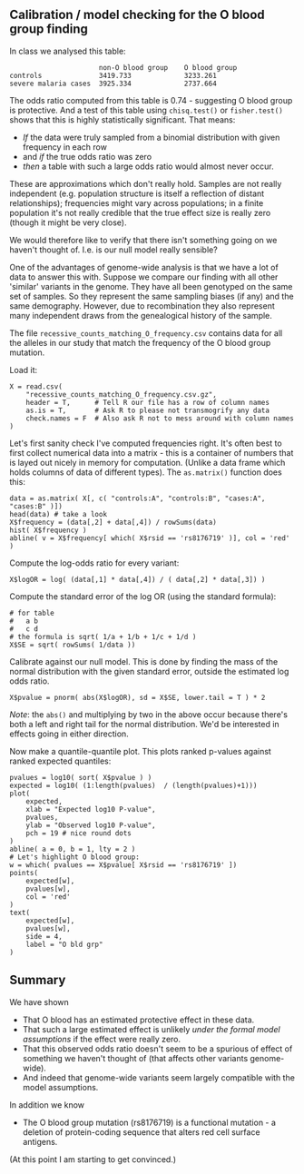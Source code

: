## Calibration / model checking for the O blood group finding

In class we analysed this table:

```
                      non-O blood group    O blood group
controls              3419.733             3233.261
severe malaria cases  3925.334             2737.664
```

The odds ratio computed from this table is 0.74 - suggesting O blood group is protective.  And a test of this table using `chisq.test()` or `fisher.test()` shows that this is highly statistically significant.  That means:

* *If* the data were truly sampled from a binomial distribution with given frequency in each row
* and *if* the true odds ratio was zero
* *then* a table with such a large odds ratio would almost never occur.

These are approximations which don't really hold.  Samples are not really independent (e.g. population structure is itself a reflection of distant relationships); frequencies might vary across populations; in a finite population it's not really credible that the true effect size is really zero (though it might be very close).

We would therefore like to verify that there isn't something going on we haven't thought of.  I.e. is our null model really sensible?

One of the advantages of genome-wide analysis is that we have a lot of data to answer this with.
Suppose we compare our finding with all other 'similar' variants in the genome.  They have all been
genotyped on the same set of samples.  So they represent the same sampling biases (if any) and the same demography.  However, due to recombination they also represent many independent draws from the genealogical history of the sample.

The file `recessive_counts_matching_O_frequency.csv` contains data for all the alleles in our study
that match the frequency of the O blood group mutation.

Load it:

```
X = read.csv(
    "recessive_counts_matching_O_frequency.csv.gz",
    header = T,      # Tell R our file has a row of column names
    as.is = T,       # Ask R to please not transmogrify any data
    check.names = F  # Also ask R not to mess around with column names 
)
```
Let's first sanity check I've computed frequencies right.  It's often best to first collect numerical data into a matrix - this is a container of numbers that is layed out nicely in memory for computation.  (Unlike a data frame which holds columns of data of different types).  The `as.matrix()` function does this:
```
data = as.matrix( X[, c( "controls:A", "controls:B", "cases:A", "cases:B" )])
head(data) # take a look
X$frequency = (data[,2] + data[,4]) / rowSums(data)
hist( X$frequency )
abline( v = X$frequency[ which( X$rsid == 'rs8176719' )], col = 'red' )
```

Compute the log-odds ratio for every variant:
```
X$logOR = log( (data[,1] * data[,4]) / ( data[,2] * data[,3]) )
```

Compute the standard error of the log OR (using the standard formula):
```
# for table
#   a b
#   c d
# the formula is sqrt( 1/a + 1/b + 1/c + 1/d )
X$SE = sqrt( rowSums( 1/data ))
```

Calibrate against our null model.  This is done by finding the mass of the normal distribution with the given standard error, outside the estimated log odds ratio.
```
X$pvalue = pnorm( abs(X$logOR), sd = X$SE, lower.tail = T ) * 2
```
*Note*: the `abs()` and multiplying by two in the above occur because there's both a left and right tail for the normal distribution.  We'd be interested in effects going in either direction.

Now make a quantile-quantile plot.  This plots ranked p-values against ranked expected quantiles:
```
pvalues = log10( sort( X$pvalue ) )
expected = log10( (1:length(pvalues)  / (length(pvalues)+1)))
plot(
    expected,
    xlab = "Expected log10 P-value",
    pvalues,
    ylab = "Observed log10 P-value",
    pch = 19 # nice round dots
)
abline( a = 0, b = 1, lty = 2 )
# Let's highlight O blood group:
w = which( pvalues == X$pvalue[ X$rsid == 'rs8176719' ])
points(
    expected[w],
    pvalues[w],
    col = 'red'
)
text(
    expected[w],
    pvalues[w],
    side = 4,
    label = "O bld grp"
)
```

## Summary

We have shown

* That O blood has an estimated protective effect in these data.
* That such a large estimated effect is unlikely *under the formal model assumptions* if the effect were really zero.
* That this observed odds ratio doesn't seem to be a spurious of effect of something we haven't thought of (that affects other variants genome-wide).
* And indeed that genome-wide variants seem largely compatible with the model assumptions.

In addition we know

* The O blood group mutation (rs8176719) is a functional mutation - a deletion of protein-coding sequence that alters red cell surface antigens.

(At this point I am starting to get convinced.)
